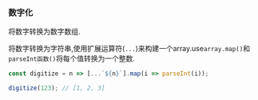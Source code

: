 ### 数字化

将数字转换为数字数组. 

将数字转换为字符串,使用扩展运算符(`...`)来构建一个array.use`array.map()`和`parseInt函数()`将每个值转换为一个整数. 

```js
const digitize = n => [...`${n}`].map(i => parseInt(i));
```

```js
digitize(123); // [1, 2, 3]
```